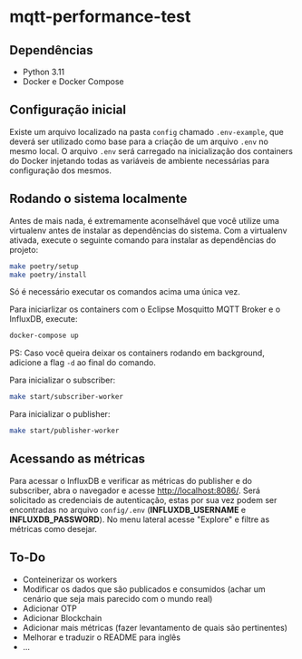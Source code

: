 # mqtt-performance-test

## Dependências

- Python 3.11
- Docker e Docker Compose

## Configuração inicial

Existe um arquivo localizado na pasta `config` chamado `.env-example`, que deverá ser utilizado como base para a criação de um arquivo `.env` no mesmo local. O arquivo `.env` será carregado na inicialização dos containers do Docker injetando todas as variáveis de ambiente necessárias para configuração dos mesmos.

## Rodando o sistema localmente

Antes de mais nada, é extremamente aconselhável que você utilize uma virtualenv antes de instalar as dependências do sistema. Com a virtualenv ativada, execute o seguinte comando para instalar as dependências do projeto:

```bash
make poetry/setup
make poetry/install
```

Só é necessário executar os comandos acima uma única vez.

Para iniciarlizar os containers com o Eclipse Mosquitto MQTT Broker e o InfluxDB, execute:

```bash
docker-compose up
```

PS: Caso você queira deixar os containers rodando em background, adicione a flag `-d` ao final do comando.

Para inicializar o subscriber:

```bash
make start/subscriber-worker
```

Para inicializar o publisher:

```bash
make start/publisher-worker
```

## Acessando as métricas

Para acessar o InfluxDB e verificar as métricas do publisher e do subscriber, abra o navegador e acesse [http://localhost:8086/](http://localhost:8086/). Será solicitado as credenciais de autenticação, estas por sua vez podem ser encontradas no arquivo `config/.env` (**INFLUXDB_USERNAME** e **INFLUXDB_PASSWORD**). No menu lateral acesse "Explore" e filtre as métricas como desejar.

## To-Do

- Conteinerizar os workers
- Modificar os dados que são publicados e consumidos (achar um cenário que seja mais parecido com o mundo real)
- Adicionar OTP
- Adicionar Blockchain
- Adicionar mais métricas (fazer levantamento de quais são pertinentes)
- Melhorar e traduzir o README para inglês
- ...